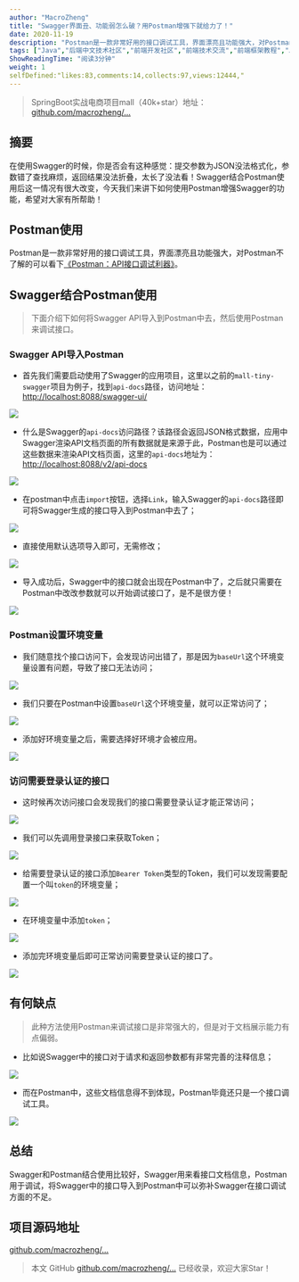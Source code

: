 ```yaml
---
author: "MacroZheng"
title: "Swagger界面丑、功能弱怎么破？用Postman增强下就给力了！"
date: 2020-11-19
description: "Postman是一款非常好用的接口调试工具，界面漂亮且功能强大，对Postman不了解的可以看下《Postman：API接口调试利器》。 添加好环境变量之后，需要选择好环境才会被应用。 添加完环境变量后即可正常访问需要登录认证的接口了。 而在Postman中，这些文档信息得不到…"
tags: ["Java","后端中文技术社区","前端开发社区","前端技术交流","前端框架教程","JavaScript 学习资源","CSS 技巧与最佳实践","HTML5 最新动态","前端工程师职业发展","开源前端项目","前端技术趋势"]
ShowReadingTime: "阅读3分钟"
weight: 1
selfDefined:"likes:83,comments:14,collects:97,views:12444,"
---
```

> SpringBoot实战电商项目mall（40k+star）地址：[github.com/macrozheng/…](https://link.juejin.cn?target=https%3A%2F%2Fgithub.com%2Fmacrozheng%2Fmall "https://github.com/macrozheng/mall")

摘要
--

在使用Swagger的时候，你是否会有这种感觉：提交参数为JSON没法格式化，参数错了查找麻烦，返回结果没法折叠，太长了没法看！Swagger结合Postman使用后这一情况有很大改变，今天我们来讲下如何使用Postman增强Swagger的功能，希望对大家有所帮助！

Postman使用
---------

Postman是一款非常好用的接口调试工具，界面漂亮且功能强大，对Postman不了解的可以看下[《Postman：API接口调试利器》](https://link.juejin.cn?target=https%3A%2F%2Fmp.weixin.qq.com%2Fs%2FMORhwiRmDd0c44mYn5ZrXA "https://mp.weixin.qq.com/s/MORhwiRmDd0c44mYn5ZrXA")。

Swagger结合Postman使用
------------------

> 下面介绍下如何将Swagger API导入到Postman中去，然后使用Postman来调试接口。

### Swagger API导入Postman

*   首先我们需要启动使用了Swagger的应用项目，这里以之前的`mall-tiny-swagger`项目为例子，找到`api-docs`路径，访问地址：[http://localhost:8088/swagger-ui/](https://link.juejin.cn?target=http%3A%2F%2Flocalhost%3A8088%2Fswagger-ui%2F "http://localhost:8088/swagger-ui/")

![](/images/jueJin/c89d4f331fcb432.png)

*   什么是Swagger的`api-docs`访问路径？该路径会返回JSON格式数据，应用中Swagger渲染API文档页面的所有数据就是来源于此，Postman也是可以通过这些数据来渲染API文档页面，这里的`api-docs`地址为：[http://localhost:8088/v2/api-docs](https://link.juejin.cn?target=http%3A%2F%2Flocalhost%3A8088%2Fv2%2Fapi-docs "http://localhost:8088/v2/api-docs")

![](/images/jueJin/30345f9ce41d440.png)

*   在postman中点击`import`按钮，选择`Link`，输入Swagger的`api-docs`路径即可将Swagger生成的接口导入到Postman中去了；

![](/images/jueJin/264d715ba8fc40b.png)

*   直接使用默认选项导入即可，无需修改；

![](/images/jueJin/e8534203734943f.png)

*   导入成功后，Swagger中的接口就会出现在Postman中了，之后就只需要在Postman中改改参数就可以开始调试接口了，是不是很方便！

![](/images/jueJin/9f29a3f7a9bf4fa.png)

### Postman设置环境变量

*   我们随意找个接口访问下，会发现访问出错了，那是因为`baseUrl`这个环境变量设置有问题，导致了接口无法访问；

![](/images/jueJin/0ab59ec511db486.png)

*   我们只要在Postman中设置`baseUrl`这个环境变量，就可以正常访问了；

![](/images/jueJin/79303a8127e747d.png)

*   添加好环境变量之后，需要选择好环境才会被应用。

![](/images/jueJin/eba6a8d681ff4fa.png)

### 访问需要登录认证的接口

*   这时候再次访问接口会发现我们的接口需要登录认证才能正常访问；

![](/images/jueJin/15850d1e51a44a6.png)

*   我们可以先调用登录接口来获取Token；

![](/images/jueJin/d71779c5208e4e6.png)

*   给需要登录认证的接口添加`Bearer Token`类型的Token，我们可以发现需要配置一个叫`token`的环境变量；

![](/images/jueJin/b142b3ff82854d4.png)

*   在环境变量中添加`token`；

![](/images/jueJin/b4a2e52309d64db.png)

*   添加完环境变量后即可正常访问需要登录认证的接口了。

![](/images/jueJin/ad181482ea43490.png)

有何缺点
----

> 此种方法使用Postman来调试接口是非常强大的，但是对于文档展示能力有点偏弱。

*   比如说Swagger中的接口对于请求和返回参数都有非常完善的注释信息；

![](/images/jueJin/9410a951a9b2426.png)

*   而在Postman中，这些文档信息得不到体现，Postman毕竟还只是一个接口调试工具。

![](/images/jueJin/91555299cc60458.png)

总结
--

Swagger和Postman结合使用比较好，Swagger用来看接口文档信息，Postman用于调试，将Swagger中的接口导入到Postman中可以弥补Swagger在接口调试方面的不足。

项目源码地址
------

[github.com/macrozheng/…](https://link.juejin.cn?target=https%3A%2F%2Fgithub.com%2Fmacrozheng%2Fmall-learning%2Ftree%2Fmaster%2Fmall-tiny-swagger "https://github.com/macrozheng/mall-learning/tree/master/mall-tiny-swagger")

> 本文 GitHub [github.com/macrozheng/…](https://link.juejin.cn?target=https%3A%2F%2Fgithub.com%2Fmacrozheng%2Fmall-learning "https://github.com/macrozheng/mall-learning") 已经收录，欢迎大家Star！
